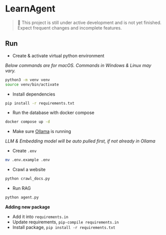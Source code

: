 # LearnAgent

> 🚧 This project is still under active development and is not yet finished. Expect frequent changes and incomplete features.


## Run

- Create & activate virtual python environment

*Below commands are for macOS. Commands in Windows & Linux may vary.*

```bash
python3 -m venv venv
source venv/bin/activate
```

- Install dependencies

```bash
pip install -r requirements.txt
```

- Run the database with docker compose

```bash
docker compose up -d
```

- Make sure [Ollama](https://github.com/ollama/ollama?tab=readme-ov-file) is running

*LLM & Embedding model will be auto pulled first, if not already in Ollama*

- Create `.env`

```bash
mv .env.example .env
```

- Crawl a website

```bash
python crawl_docs.py
```

- Run RAG

```bash
python agent.py
```

**Adding new package**

- Add it into `requirements.in`
- Update requirements, `pip-compile requirements.in`
- Install package, `pip install -r requirements.txt`